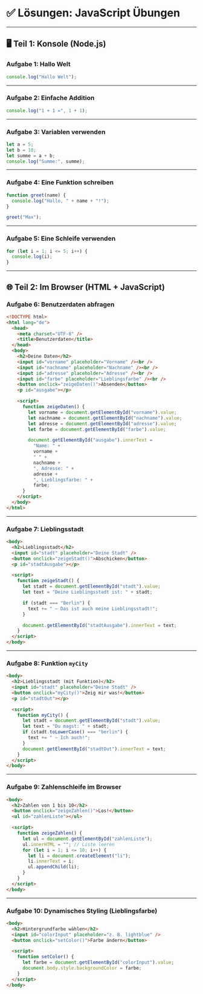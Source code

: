 # ✅ Lösungen: JavaScript Übungen

---

## 🖥 **Teil 1: Konsole (Node.js)**

### Aufgabe 1: Hallo Welt

```javascript
console.log("Hallo Welt");
```

---

### Aufgabe 2: Einfache Addition

```javascript
console.log("1 + 1 =", 1 + 1);
```

---

### Aufgabe 3: Variablen verwenden

```javascript
let a = 5;
let b = 10;
let summe = a + b;
console.log("Summe:", summe);
```

---

### Aufgabe 4: Eine Funktion schreiben

```javascript
function greet(name) {
  console.log("Hallo, " + name + "!");
}

greet("Max");
```

---

### Aufgabe 5: Eine Schleife verwenden

```javascript
for (let i = 1; i <= 5; i++) {
  console.log(i);
}
```

---

## 🌐 **Teil 2: Im Browser (HTML + JavaScript)**

### Aufgabe 6: Benutzerdaten abfragen

```html
<!DOCTYPE html>
<html lang="de">
  <head>
    <meta charset="UTF-8" />
    <title>Benutzerdaten</title>
  </head>
  <body>
    <h2>Deine Daten</h2>
    <input id="vorname" placeholder="Vorname" /><br />
    <input id="nachname" placeholder="Nachname" /><br />
    <input id="adresse" placeholder="Adresse" /><br />
    <input id="farbe" placeholder="Lieblingsfarbe" /><br />
    <button onclick="zeigeDaten()">Absenden</button>
    <p id="ausgabe"></p>

    <script>
      function zeigeDaten() {
        let vorname = document.getElementById("vorname").value;
        let nachname = document.getElementById("nachname").value;
        let adresse = document.getElementById("adresse").value;
        let farbe = document.getElementById("farbe").value;

        document.getElementById("ausgabe").innerText =
          "Name: " +
          vorname +
          " " +
          nachname +
          ", Adresse: " +
          adresse +
          ", Lieblingsfarbe: " +
          farbe;
      }
    </script>
  </body>
</html>
```

---

### Aufgabe 7: Lieblingsstadt

```html
<body>
  <h2>Lieblingsstadt</h2>
  <input id="stadt" placeholder="Deine Stadt" />
  <button onclick="zeigeStadt()">Abschicken</button>
  <p id="stadtAusgabe"></p>

  <script>
    function zeigeStadt() {
      let stadt = document.getElementById("stadt").value;
      let text = "Deine Lieblingsstadt ist: " + stadt;

      if (stadt === "Berlin") {
        text += " – Das ist auch meine Lieblingsstadt!";
      }

      document.getElementById("stadtAusgabe").innerText = text;
    }
  </script>
</body>
```

---

### Aufgabe 8: Funktion `myCity`

```html
<body>
  <h2>Lieblingsstadt (mit Funktion)</h2>
  <input id="stadt" placeholder="Deine Stadt" />
  <button onclick="myCity()">Zeig mir was!</button>
  <p id="stadtOut"></p>

  <script>
    function myCity() {
      let stadt = document.getElementById("stadt").value;
      let text = "Du magst: " + stadt;
      if (stadt.toLowerCase() === "berlin") {
        text += " – Ich auch!";
      }
      document.getElementById("stadtOut").innerText = text;
    }
  </script>
</body>
```

---

### Aufgabe 9: Zahlenschleife im Browser

```html
<body>
  <h2>Zahlen von 1 bis 10</h2>
  <button onclick="zeigeZahlen()">Los!</button>
  <ul id="zahlenListe"></ul>

  <script>
    function zeigeZahlen() {
      let ul = document.getElementById("zahlenListe");
      ul.innerHTML = ""; // Liste leeren
      for (let i = 1; i <= 10; i++) {
        let li = document.createElement("li");
        li.innerText = i;
        ul.appendChild(li);
      }
    }
  </script>
</body>
```

---

### Aufgabe 10: Dynamisches Styling (Lieblingsfarbe)

```html
<body>
  <h2>Hintergrundfarbe wählen</h2>
  <input id="colorInput" placeholder="z. B. lightblue" />
  <button onclick="setColor()">Farbe ändern</button>

  <script>
    function setColor() {
      let farbe = document.getElementById("colorInput").value;
      document.body.style.backgroundColor = farbe;
    }
  </script>
</body>
```

